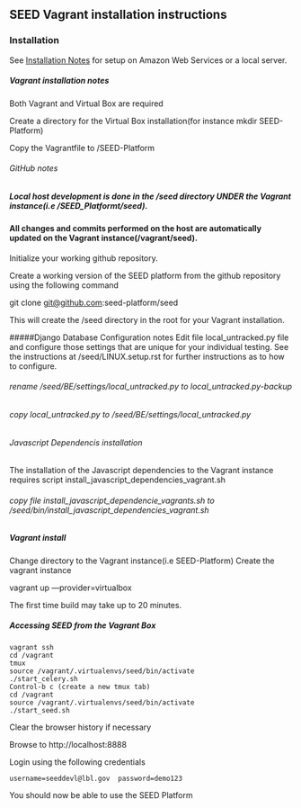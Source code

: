 
## SEED Vagrant installation instructions

### Installation
See [Installation Notes](http://www.github.com/seed-platform/seed/wiki/Installation) for setup on Amazon Web Services or a local server.

##### Vagrant installation notes
Both Vagrant and Virtual Box are required

Create a directory for the Virtual Box installation(for instance mkdir SEED-Platform)

Copy the Vagrantfile to /SEED-Platform

###### GitHub notes
##### Local host development is done in the /seed directory UNDER the Vagrant instance(i.e /SEED_Platformt/seed).
#### All changes and commits performed on the host are automatically updated on the Vagrant instance(/vagrant/seed).  

Initialize your working github repository.

Create a working version of the SEED platform from the github repository using the following command 
 
 git clone git@github.com:seed-platform/seed

This will create the /seed directory in the root for your Vagrant installation.

#####Django Database Configuration notes
Edit file local_untracked.py file and configure those settings that are unique for your individual testing.
See the instructions at /seed/LINUX.setup.rst for further instructions as to how to configure. 

###### rename /seed/BE/settings/local_untracked.py to local_untracked.py-backup

###### copy local_untracked.py to /seed/BE/settings/local_untracked.py

###### Javascript Dependencis installation
The installation of the Javascript dependencies to the Vagrant instance requires script install_javascript_dependencies_vagrant.sh
###### copy file install_javascript_dependencie_vagrants.sh to /seed/bin/install_javascript_dependencies_vagrant.sh

##### Vagrant install
Change directory to the Vagrant instance(i.e SEED-Platform)
Create the vagrant instance

   vagrant up —provider=virtualbox

The first time build may take up to 20 minutes.

#####  Accessing SEED from the Vagrant Box
    vagrant ssh
    cd /vagrant
    tmux
    source /vagrant/.virtualenvs/seed/bin/activate
    ./start_celery.sh
    Control-b c (create a new tmux tab)
    cd /vagrant
    source /vagrant/.virtualenvs/seed/bin/activate
    ./start_seed.sh

Clear the browser history if necessary

Browse to http://localhost:8888

Login using the following credentials

    username=seeddevl@lbl.gov  password=demo123

You should now be able to use the SEED Platform
